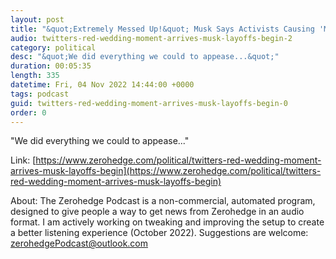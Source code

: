 ```yaml
---
layout: post
title: "&quot;Extremely Messed Up!&quot; Musk Says Activists Causing 'Massive Drop In Revenue'"
audio: twitters-red-wedding-moment-arrives-musk-layoffs-begin-2
category: political
desc: "&quot;We did everything we could to appease...&quot;"
duration: 00:05:35
length: 335
datetime: Fri, 04 Nov 2022 14:44:00 +0000
tags: podcast
guid: twitters-red-wedding-moment-arrives-musk-layoffs-begin-0
order: 0
---
```

&quot;We did everything we could to appease...&quot;

Link: [https://www.zerohedge.com/political/twitters-red-wedding-moment-arrives-musk-layoffs-begin](https://www.zerohedge.com/political/twitters-red-wedding-moment-arrives-musk-layoffs-begin)

About: The Zerohedge Podcast is a non-commercial, automated program, designed to give people a way to get news from Zerohedge in an audio format.  I am actively working on tweaking and improving the setup to create a better listening experience (October 2022).  Suggestions are welcome: [zerohedgePodcast@outlook.com](mailto:zerohedgePodcast@outlook.com)